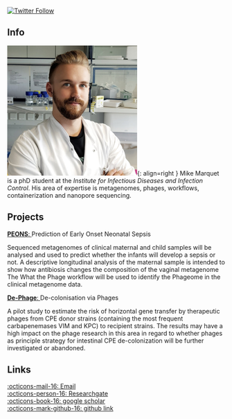 [![Twitter Follow](https://img.shields.io/twitter/follow/mult1fractal.svg?style=social)](https://twitter.com/mult1fractal) 

## Info

![mike](images/mike.png){: align=right }
Mike Marquet is a phD student at the *Institute for Infectious Diseases and Infection Control*. His area of expertise is metagenomes, phages, workflows, containerization and nanopore sequencing. 

## Projects

[**PEONS**: ](https://www.uniklinikum-jena.de/infektionsmedizin/Translationale+Forschung/Klinische+Studien/PEONS.html)
Prediction of Early Onset Neonatal Sepsis  

Sequenced metagenomes of clinical maternal and child samples  will be analysed and used to predict whether the infants will develop a sepsis or not. A descriptive longitudinal analysis of the maternal sample is intended to show how antibiosis changes the composition of the vaginal metagenome
The What the Phage workflow will be used to identify the Phageome in the clinical metagenome data.

[**De-Phage**: ](https://www.uniklinikum-jena.de/infektionsmedizin/Translationale+Forschung/Forschungs_+und+Entwicklungsprojekte/De_Phage.html)
De-colonisation via Phages  

A pilot study to estimate the risk of horizontal gene transfer by therapeutic phages from CPE donor strains (containing the most frequent carbapenemases VIM and KPC) to recipient strains. The results may have a high impact on the phage research in this area in regard to whether phages as principle strategy for intestinal CPE de-colonization will be further investigated or abandoned.

## Links
[:octicons-mail-16: Email](mailto:mike.marquet@med.uni-jena.de)  
[:octicons-person-16: Researchgate](https://www.researchgate.net/profile/Mike_Marquet)  
[:octicons-book-16: google scholar](https://scholar.google.com/citations?user=jEV4ddEAAAAJ&hl=en)  
[:octicons-mark-github-16: github link](https://github.com/mult1fractal)

